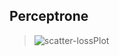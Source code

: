 ## Perceptrone

> ![scatter-lossPlot](https://user-images.githubusercontent.com/77120507/153712969-244e27ba-682b-4df6-85f0-9bf71e341884.png)

